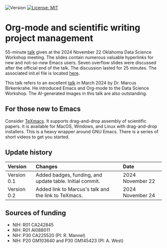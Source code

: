 ![Version](https://img.shields.io/static/v1?label=DSW24-org-mode-slides&message=0.2&color=brightcolor)
[![License: MIT](https://img.shields.io/badge/License-MIT-blue.svg)](https://opensource.org/licenses/MIT)


# Org-mode and scientific writing project management

55-minute [talk](https://mediasite.ouhsc.edu/Mediasite/Channel/python/browse/null/most-recent/null/0/null) given at the 2024 November 22 Oklahoma Data Science Workshop meeting. 
The slides contain numerous valuable hyperlinks for new and not-so-new Emacs users.
Seven overflow slides were discussed after the official end of the talk.
The discussion lasted for 25 minutes.
The associated init.el file is located [here](https://github.com/MooersLab/dsw-2024-org-mode-init).

This talk refers to an excellent [talk](https://mediasite.ouhsc.edu/Mediasite/Channel/python/watch/356583673e7e40a1828990acb60f7f061d) in March 2024 by Dr. Marcus Birkenkrahe.
He introduced Emacs and Org-mode to the Data Science Workshop.
The AI-generated images in this talk are also outstanding.

## For those new to Emacs

Consider [TeXmacs](https://www.texmacs.org/tmweb/home/videos.en.html). 
It supports drag-and-drop assembly of scientific papers. 
It is available for MacOS, Windows, and Linux with drag-and-drop installers.
This is a heavy wrapper around GNU Emacs.
There is a series of short videos to get you started.

## Update history

|Version      | Changes                                                                                                           | Date              |
|:-----------|:-------------------------------------------------------------------------------------------------------------------|:------------------|
| Version 0.1 |   Added badges, funding, and update table.  Initial commit.                                                       | 2024 November 22  |
| Version 0.2 |   Added link to Marcus's talk and the link to TeXmacs.                                                            | 2024 November 24  |


## Sources of funding

- NIH: R01 CA242845
- NIH: R01 AI088011
- NIH: P30 CA225520 (PI: R. Mannel)
- NIH: P20 GM103640 and P30 GM145423 (PI: A. West)
